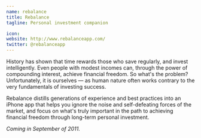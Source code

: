 ```yaml
---
name: rebalance
title: Rebalance
tagline: Personal investment companion

icon: 
website: http://www.rebalanceapp.com/
twitter: @rebalanceapp
---
```


History has shown that time rewards those who save regularly, and invest intelligently. Even people with modest incomes can, through the power of compounding interest, achieve financial freedom. So what's the problem? Unfortunately, it is ourselves — as human nature often works contrary to the very fundamentals of investing success.

Rebalance distills generations of experience and best practices into an iPhone app that helps you ignore the noise and self-defeating forces of the market, and focus on what's truly important in the path to achieving financial freedom through long-term personal investment.

*Coming in September of 2011.*
